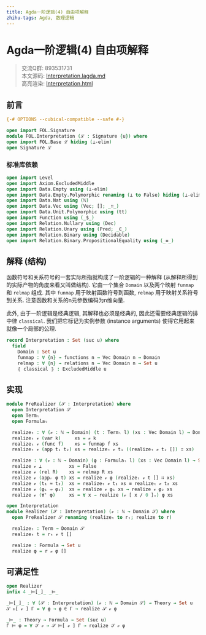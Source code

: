 ```yaml
---
title: Agda一阶逻辑(4) 自由项解释
zhihu-tags: Agda, 数理逻辑
---
```


# Agda一阶逻辑(4) 自由项解释

> 交流Q群: 893531731  
> 本文源码: [Interpretation.lagda.md](https://github.com/choukh/agda-flypitch/blob/main/src/FOL/Interpretation.lagda.md)  
> 高亮渲染: [Interpretation.html](https://choukh.github.io/agda-flypitch/FOL.Interpretation.html)  

## 前言

```agda
{-# OPTIONS --cubical-compatible --safe #-}

open import FOL.Signature
module FOL.Interpretation (ℒ : Signature {u}) where
open import FOL.Base ℒ hiding (⊥-elim)
open Signature ℒ
```

### 标准库依赖

```agda
open import Level
open import Axiom.ExcludedMiddle
open import Data.Empty using (⊥-elim)
open import Data.Empty.Polymorphic renaming (⊥ to False) hiding (⊥-elim)
open import Data.Nat using (ℕ)
open import Data.Vec using (Vec; []; _∷_)
open import Data.Unit.Polymorphic using (tt)
open import Function using (_$_)
open import Relation.Nullary using (Dec)
open import Relation.Unary using (Pred; _∈_)
open import Relation.Binary using (Decidable)
open import Relation.Binary.PropositionalEquality using (_≡_)
```

## 解释 (结构)

函数符号和关系符号的一套实际所指就构成了一阶逻辑的一种解释 (从解释所得到的实际产物的角度来看又叫做结构). 它由一个集合 `Domain` 以及两个映射 `funmap` 和 `relmap` 组成. 其中 `funmap` 用于映射函数符号到函数, `relmap` 用于映射关系符号到关系. 注意函数和关系的n元参数编码为n维向量.

此外, 由于一阶逻辑是经典逻辑, 其解释也必须是经典的, 因此还需要经典逻辑的排中律 `classical`. 我们把它标记为实例参数 (instance arguments) 使得它用起来就像一个局部的公理.

```agda
record Interpretation : Set (suc u) where
  field
    Domain : Set u
    funmap : ∀ {n} → functions n → Vec Domain n → Domain
    relmap : ∀ {n} → relations n → Vec Domain n → Set u
    ⦃ classical ⦄ : ExcludedMiddle u
```

## 实现

```agda
module PreRealizer (𝒮 : Interpretation) where
  open Interpretation 𝒮
  open Termₗ
  open Formulaₗ

  realizeₜ : ∀ (𝓋 : ℕ → Domain) (t : Termₗ l) (xs : Vec Domain l) → Domain
  realizeₜ 𝓋 (var k)     xs = 𝓋 k
  realizeₜ 𝓋 (func f)    xs = funmap f xs
  realizeₜ 𝓋 (app t₁ t₂) xs = realizeₜ 𝓋 t₁ ((realizeₜ 𝓋 t₂ []) ∷ xs)

  realize : ∀ (𝓋 : ℕ → Domain) (φ : Formulaₗ l) (xs : Vec Domain l) → Set u
  realize 𝓋 ⊥          xs = False
  realize 𝓋 (rel R)    xs = relmap R xs
  realize 𝓋 (appᵣ φ t) xs = realize 𝓋 φ (realizeₜ 𝓋 t [] ∷ xs)
  realize 𝓋 (t₁ ≈ t₂)  xs = realizeₜ 𝓋 t₁ xs ≡ realizeₜ 𝓋 t₂ xs
  realize 𝓋 (φ₁ ⇒ φ₂)  xs = realize 𝓋 φ₁ xs → realize 𝓋 φ₂ xs
  realize 𝓋 (∀' φ)     xs = ∀ x → realize (𝓋 [ x / 0 ]ᵥ) φ xs
```

```agda
open Interpretation
module Realizer (𝒮 : Interpretation) (𝓋 : ℕ → Domain 𝒮) where
  open PreRealizer 𝒮 renaming (realizeₜ to rₜ; realize to r)

  realizeₜ : Term → Domain 𝒮
  realizeₜ t = rₜ 𝓋 t []

  realize : Formula → Set u
  realize φ = r 𝓋 φ []
```

## 可满足性

```agda
open Realizer
infix 4 _⊨[_]_ _⊨_

_⊨[_]_ : ∀ (𝒮 : Interpretation) (𝓋 : ℕ → Domain 𝒮) → Theory → Set u
𝒮 ⊨[ 𝓋 ] Γ = ∀ φ → φ ∈ Γ → realize 𝒮 𝓋 φ

_⊨_ : Theory → Formula → Set (suc u)
Γ ⊨ φ = ∀ 𝒮 𝓋 → 𝒮 ⊨[ 𝓋 ] Γ → realize 𝒮 𝓋 φ
```
